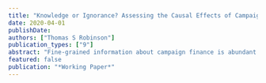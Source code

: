 ```yaml
---
title: "Knowledge or Ignorance? Assessing the Causal Effects of Campaign Finance Disclosure on Vote Choice"
date: 2020-04-01
publishDate:
authors: ["Thomas S Robinson"]
publication_types: ["9"]
abstract: "Fine-grained information about campaign finance is abundant in the American political system. But do these disclosures affect vote choice? Existing studies on the effects of disclosure tend to focus on voter perceptions, few explicitly test the robustness of disclosure to partisan signals, and none have compared the effects of disclosure across representative and direct democratic elections. This paper addresses these outstanding issues by implementing a series of conjoint experiments that jointly assess the effects of disclosing campaign finance information across types of election and varying levels of political information. I find that when partisan cues are not primed, participants do use various features of a candidate's financial profile to influence their vote choice. When these partisan signals are explicit, however, the effects of describing a campaign's financial profile on vote choice drop away. In ballot initiative contexts, I find similar results: in the presence of explicit policy choices, vote choice is not affected by disclosure."
featured: false
publication: "*Working Paper*"
---
```


